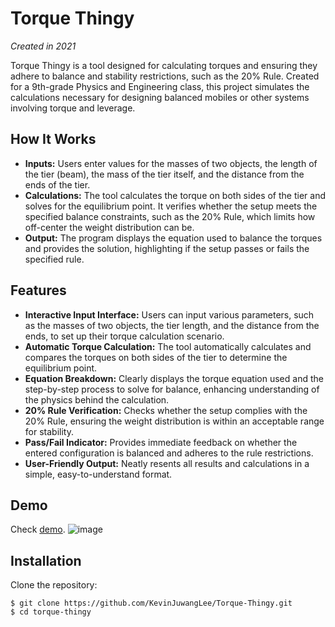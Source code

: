 # Torque Thingy
_Created in 2021_

Torque Thingy is a tool designed for calculating torques and ensuring they adhere to balance and stability restrictions, such as the 20% Rule. Created for a 9th-grade Physics and Engineering class, this project simulates the calculations necessary for designing balanced mobiles or other systems involving torque and leverage.

## How It Works
- **Inputs:** Users enter values for the masses of two objects, the length of the tier (beam), the mass of the tier itself, and the distance from the ends of the tier.
- **Calculations:** The tool calculates the torque on both sides of the tier and solves for the equilibrium point. It verifies whether the setup meets the specified balance constraints, such as the 20% Rule, which limits how off-center the weight distribution can be.
- **Output:** The program displays the equation used to balance the torques and provides the solution, highlighting if the setup passes or fails the specified rule.

## Features
- **Interactive Input Interface:** Users can input various parameters, such as the masses of two objects, the tier length, and the distance from the ends, to set up their torque calculation scenario.
- **Automatic Torque Calculation:** The tool automatically calculates and compares the torques on both sides of the tier to determine the equilibrium point.
- **Equation Breakdown:** Clearly displays the torque equation used and the step-by-step process to solve for balance, enhancing understanding of the physics behind the calculation.
- **20% Rule Verification:** Checks whether the setup complies with the 20% Rule, ensuring the weight distribution is within an acceptable range for stability.
- **Pass/Fail Indicator:** Provides immediate feedback on whether the entered configuration is balanced and adheres to the rule restrictions.
- **User-Friendly Output:** Neatly resents all results and calculations in a simple, easy-to-understand format.

## Demo
Check [demo](https://torque.glitch.me/).
![image](https://github.com/user-attachments/assets/7c08fc33-de05-4c7e-8bc0-74e3ac9d99ca)

## Installation
Clone the repository:
```
$ git clone https://github.com/KevinJuwangLee/Torque-Thingy.git
$ cd torque-thingy
```
